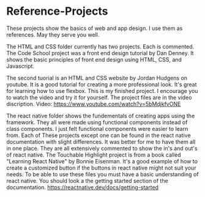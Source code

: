 # Reference-Projects
These projects show the basics of web and app design. I use them as references. May they serve you well.

The HTML and CSS folder currently has two projects. Each is commented.
The Code School project was a front end design tutorial by Dan Denney.
It shows the basic principles of front end design using  HTML, CSS, and Javascript.

The second tuorial is an HTML and CSS website by Jordan Hudgens on youtube. It is a good tutorial for 
creating a more professional look. It's great for learning how to use flexbox. This is my finished project.
I encourage you to watch the video and try it for yourself. The project files are in the video discription.
Video: https://www.youtube.com/watch?v=5bMdjkfvONE

The react native folder shows the fundementals of creating apps using the framework.
They all were made using functional components instead of class components. I 
just felt functional components were easier to learn from. Each of These projects 
except one can be found in the react native documentation with slight
differences. It was better for me to have them all in one place. They are all 
extensively commented to show the in's and out's of react native. The Touchable Highlight
project is from a book called "Learning React Native" by Bonnie Eisenman. It's a good 
example of how to create a customized button if the buttons in react native might not 
suit your needs. To be able to use these files you must have a basic understanding of 
react native. You should look a the getting started section of the documentation.
https://reactnative.dev/docs/getting-started





